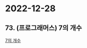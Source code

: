 # 2022-12-28

## 73. (프로그래머스) 7의 개수

[7의 개수](https://school.programmers.co.kr/learn/courses/30/lessons/120912)
